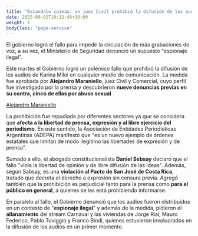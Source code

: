 ```yaml
---
title: "Escandalo coimas: un juez Civil prohibió la difusión de los audios de Karina Milei"
date: 2025-09-03T10:13:46+10:00
weight: 1
bodyClass: "page-service"
---
```

El gobierno logró el fallo para impedir la circulación de más grabaciones de voz, a su vez, el Ministerio de Seguridad denunció un supuesto "espionaje ilegal".

Este martes el Gobierno logró un polémico fallo que prohibió la difusión de los audios de Karina Milei en cualquier medio de comunicación. La medida fue aprobada por **Alejandro Maraniello**, juez Civil y Comercial, cuyo perfil fue investigado por la prensa y descubrieron **nueve denuncias previas en su contra, cinco de ellas por abuso sexual**

[Alejandro Maraniello](https://raw.githubusercontent.com/latrinchera/latrinchera/refs/heads/master/images/juez-civil-alejandro-maraniello.jpg)

La prohibición fue repudiada por diferentes sectores ya que se considera que **afecta a la libertad de prensa, expresión y al libre ejercicio del periodismo**. En este sentido, la Asociación de Entidades Periodisticas Argentinas (ADEPA) manifestó que "es un nuevo ejemplo de órdenes estatales que limitan de modo ilegitimo las libertades de expresión y de prensa". 

Sumado a ello, el abogado constitucionalista **Daniel Sebsay** declaró que el fallo "viola la libertad de opinión y de libre difusión de las ideas". Además, según Sabsay, es una **violación al Pacto de San José de Costa Rica**, tratado que decreta el derecho a expresión sin censura previa. Agregó también que la prohibición es perjudicial tanto para la prensa como **para el público en general**, a quienes se les está prohibiendo informarse.

En paralelo al fallo, el Gobierno denunció que los audios fueron distribuidos en un contexto de "**espionaje ilegal**" y además de la medida, pidieron el **allanamiento** del stream Carnaval y las viviendas de Jorge Rial, Mauro Federico, Pablo Toviggio y Franco Bindi, quienes estuvieron involucrados en la difusión de los audios en un primer momento.
<!--El pasado 7 de agosto presentaron ante la Justicia Electoral las alianzas y las listas para las elecciones del 26 de octubre. Se unieron: el Moviento Socialista de los Trabajadores (MST), con el Partido de los Trabajadores Socialistas (PTS), el Partido Obrero (PO) y la Izquierda Socialista (IS).-->

<!--Para la Ciudad de Buenos Aires definieron para la lista a diputados nacionales a Cele Fierro junto a Myriam Bregman. Por su parte, para la Provincia de Buenos Aires, Alejandro Bodart y Ana Paredes Landman, acompañados de otros referentes de los partidos del frente unido, con la mente puesta en priorizar los derechos humanos, sociales, sindicales, feministas, del activismo socioambiental, entre otros.

Cele Fierro, dirigente del MST, **cuestinó en la presentación la alianza entre el PRO y La Libertad Avanza** y declaró: "Insistimos que desde el Frente de Izquierda somos la única fuerza que no se vende ni transa, que está siempre del mismo lado: el de los trabajadores, la juventud y el pueblo que la pelea todos los días. Ese es el verdadero voto que castiga a los poderosos".

![Bregman y Fierro 2025](https://latrinchera.github.io/latrinchera/bregman-y-fierro.jpg)
> Celo Fierro junto a Myriam Bregman, candidatas a diputadas por la Ciudad.


Esta gran alianza entre los partidos de izquierda se realizó con el principal objetivo de consolidarse como alternativa al gobierno de Javier Milei y a la oposicón representada por el Partido Justicialista. Por su parte, Bodart, candidato en PBA, **denunció una complicidad del PJ con el oficialismo:** "En el Congreso han dejado correr muchas de las leyes de Milei. No sirven para frenar a este gobierno liberfacho". El dirigente pidió fortaleceer al FIT Unidad como forma rela de expresar el descontento social.
<!--Lorem markdownum **Achaica revolutaque amore**, penitus puppes nec furit,
clipeus fatetur, mira inter accedere. Dedit dum raptoresque Oete dolorem
Cretaeas enim [ipse pectora excusat](#in-poscat) candentibus fertur? Furtiva
Orontes Erysicthona dona, est per Achille viridi draconis cultis mota milia.-->

<!--![Accounting Services](/images/austin-distel-nGc5RT2HmF0-unsplash.jpg)

# Objectives

Financial accounting and financial reporting are often used as synonyms.

1. According to International Financial Reporting Standards: the objective of financial reporting is:
2. To provide financial information that is useful to existing and potential investors, lenders and other creditors in making decisions about providing resources to the reporting entity.
3. According to the European Accounting Association:

## Relevance

Relevance is the capacity of the financial information to influence the decision of its users. The ingredients of relevance are the predictive value and confirmatory value. Materiality is a sub-quality of relevance.

> The ingredients of relevance are the predictive value and confirmatory value.

Information is considered material if its omission or misstatement could influence the economic decisions of users taken on the basis of the financial statements.

## Faithful Representation

Faithful representation means that the actual effects of the transactions shall be properly accounted for and reported in the financial statements. The words and numbers must match what really happened in the transaction. The ingredients of faithful representation are completeness, neutrality and free from error.

## Enhancing Qualitative Characteristics

### Verifiability

Verifiability implies consensus between the different knowledgeable and independent users of financial information. Such information must be supported by sufficient evidence to follow the principle of objectivity.

### Comparability

Comparability is the uniform application of accounting methods across entities in the same industry. The principle of consistency is under comparability. Consistency is the uniform application of accounting across points in time within an entity.

### Understandability

Understandability means that accounting reports should be expressed as clearly as possible and should be understood by those to whom the information is relevant.
Timeliness: Timeliness implies that financial information must be presented to the users before a decision is to be made.

---

## Statement of cash flows

The statement of cash flows considers the inputs and outputs in concrete cash within a stated period. The general template of a cash flow statement is as follows: Cash Inflow - Cash Outflow + Opening Balance = Closing Balance

| Cash Inflow | Outflow   | Opening Balance |
| ----------- | --------- | --------------- |
| _Monday_    | `Tuesday` | **Wednesday**   |
| 1           | 2         | 3               |

**Example 1:** in the beginning of September, Ellen started out with $5 in her bank account. During that same month, Ellen borrowed $20 from Tom. At the end of the month, Ellen bought a pair of shoes for $7. Ellen's cash flow statement for the month of September looks like this:

- Cash inflow: $20
- Cash outflow:$7
- Opening balance: $5
- Closing balance: $20 – $7 + $5 = $18

**Example 2:** in the beginning of June, WikiTables, a company that buys and resells tables, sold 2 tables. They'd originally bought the tables for $25 each, and sold them at a price of $50 per table. The first table was paid out in cash however the second one was bought in credit terms. WikiTables' cash flow statement for the month of June looks like this:

> **Important:** the cash flow statement only considers the exchange of actual cash, and ignores what the person in question owes or is owed.

## Statement of financial position (balance sheet)

The balance sheet is the financial statement showing a firm's assets, liabilities and equity (capital) at a set point in time, usually the end of the fiscal year reported on the accompanying income statement.

- **fixed assets**
  - property
  - building
  - equipment (such as factory machinery)
- **intangible assets**
  - copyrights
  - trademarks
  - patents
    - pending
    - international
- goodwill

Owner's equity, sometimes referred to as net assets, is represented differently depending on the type of business ownership. Business ownership can be in the form of a sole proprietorship, partnership, or a corporation. For a corporation, the owner's equity portion usually shows common stock, and retained earnings (earnings kept in the company). Retained earnings come from the retained earnings statement, prepared prior to the balance sheet. -->
